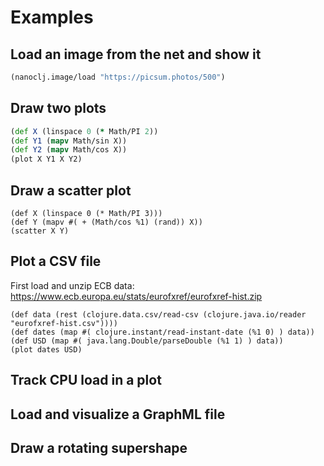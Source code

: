 # Examples

## Load an image from the net and show it

```clojure
(nanoclj.image/load "https://picsum.photos/500")
```

## Draw two plots

```clojure
(def X (linspace 0 (* Math/PI 2))
(def Y1 (mapv Math/sin X))
(def Y2 (mapv Math/cos X))
(plot X Y1 X Y2)
```

## Draw a scatter plot

```
(def X (linspace 0 (* Math/PI 3)))
(def Y (mapv #( + (Math/cos %1) (rand)) X))
(scatter X Y)
```

## Plot a CSV file

First load and unzip ECB data: https://www.ecb.europa.eu/stats/eurofxref/eurofxref-hist.zip

```
(def data (rest (clojure.data.csv/read-csv (clojure.java.io/reader "eurofxref-hist.csv"))))
(def dates (map #( clojure.instant/read-instant-date (%1 0) ) data))
(def USD (map #( java.lang.Double/parseDouble (%1 1) ) data))
(plot dates USD)
```

## Track CPU load in a plot

## Load and visualize a GraphML file

## Draw a rotating supershape
